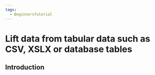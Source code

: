 ```yaml
---
tags:
  - BeginnersTutorial
---
```

# Lift data from tabular data such as CSV, XSLX or database tables

## Introduction

